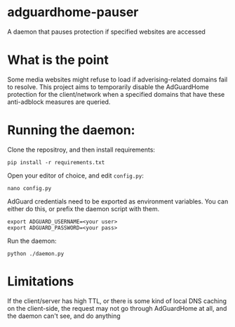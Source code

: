 # adguardhome-pauser
A daemon that pauses protection if specified websites are accessed 

# What is the point
Some media websites might refuse to load if adverising-related domains fail to resolve. 
This project aims to temporarily disable the AdGuardHome protection for the client/network when a specified domains that have these anti-adblock measures are queried.  

# Running the daemon:
Clone the repositroy, and then install requirements:
```shell
pip install -r requirements.txt
```

Open your editor of choice, and edit `config.py`:
```shell
nano config.py
```

AdGuard credentials need to be exported as environment variables.
You can either do this, or prefix the daemon script with them.
```shell
export ADGUARD_USERNAME=<your user>
export ADGUARD_PASSWORD=<your pass>
```

Run the daemon:
```shell
python ./daemon.py
```

# Limitations
If the client/server has high TTL, or there is some kind of local DNS caching on the client-side, the request may not go through AdGuardHome at all, and the daemon can't see, and do anything

